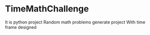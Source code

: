 # TimeMathChallenge
It is python project
Random math problems generate project
With time frame designed
